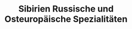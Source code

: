 ---
title: "Sibirien Russische und Osteuropäische Spezialitäten"
url: /halle-saale/sibirien-russische-und-osteuropaeische-spezialitaeten/
shop: Supermarkt
---